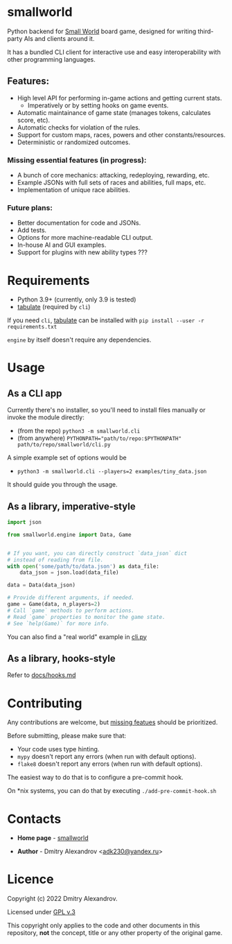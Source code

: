 # smallworld

Python backend for
[Small World](https://en.m.wikipedia.org/wiki/Small_World_(board_game))
board game,
designed for writing third-party AIs and clients around it.

It has a bundled CLI client for interactive use
and easy interoperability with other programming languages.

## Features:

* High level API for performing in-game actions and getting current stats.
    * Imperatively or by setting hooks on game events.
* Automatic maintainance of game state (manages tokens, calculates score, etc).
* Automatic checks for violation of the rules.
* Support for custom maps, races, powers and other constants/resources.
* Deterministic or randomized outcomes.

### **Missing essential features** (in progress):

* A bunch of core mechanics: attacking, redeploying, rewarding, etc.
* Example JSONs with full sets of races and abilities, full maps, etc.
* Implementation of unique race abilities.

### Future plans:

* Better documentation for code and JSONs.
* Add tests.
* Options for more machine-readable CLI output.
* In-house AI and GUI examples.
* Support for plugins with new ability types ???


# Requirements

* Python 3.9+ (currently, only 3.9 is tested)
* [tabulate](https://github.com/astanin/python-tabulate) (required by `cli`)

If you need `cli`, [tabulate](https://github.com/astanin/python-tabulate)
can be installed with `pip install --user -r requirements.txt`

`engine` by itself doesn't require any dependencies.

# Usage

## As a CLI app

Currently there's no installer, so you'll need to install files manually or
invoke the module directly:
* (from the repo) `python3 -m smallworld.cli`
* (from anywhere)
    `PYTHONPATH="path/to/repo:$PYTHONPATH" path/to/repo/smallworld/cli.py`

A simple example set of options would be
* `python3 -m smallworld.cli --players=2 examples/tiny_data.json`

It should guide you through the usage.

## As a library, imperative-style

```python
import json

from smallworld.engine import Data, Game


# If you want, you can directly construct `data_json` dict
# instead of reading from file.
with open('some/path/to/data.json') as data_file:
    data_json = json.load(data_file)

data = Data(data_json)

# Provide different arguments, if needed.
game = Game(data, n_players=2)
# Call `game` methods to perform actions.
# Read `game` properties to monitor the game state.
# See `help(Game)` for more info.
```

You can also find a "real world" example in [cli.py](./smallworld/cli.py)

## As a library, hooks-style

Refer to [docs/hooks.md](./docs/hooks.md)




# Contributing

Any contributions are welcome, but [missing featues](##Features) should be
prioritized.

Before submitting, please make sure that:
* Your code uses type hinting.
* `mypy` doesn't report any errors (when run with default options).
* `flake8` doesn't report any errors (when run with default options).

The easiest way to do that is to configure a pre-commit hook.

On *nix systems, you can do that by executing `./add-pre-commit-hook.sh`


# Contacts

* **Home page** - [smallworld](https://github.com/expurple/smallworld)

* **Author** - Dmitry Alexandrov <adk230@yandex.ru\>


# Licence

Copyright (c) 2022 Dmitry Alexandrov.

Licensed under [GPL v.3](./LICENSE)

This copyright only applies to the code and other documents in this repository,
**not** the concept, title or any other property of the original game.
